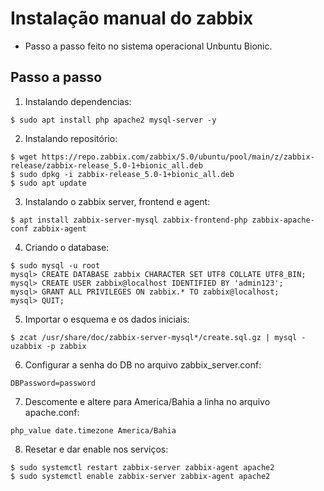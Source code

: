 # Instalação manual do zabbix

+ Passo a passo feito no sistema operacional Unbuntu Bionic.

## Passo a passo

1. Instalando dependencias:

  ```dependencias
  $ sudo apt install php apache2 mysql-server -y
  ```

2. Instalando repositório:

  ```repo
  $ wget https://repo.zabbix.com/zabbix/5.0/ubuntu/pool/main/z/zabbix-release/zabbix-release_5.0-1+bionic_all.deb
  $ sudo dpkg -i zabbix-release_5.0-1+bionic_all.deb
  $ sudo apt update
  ```

3. Instalando o zabbix server, frontend e agent:

  ```zabbixSrvFrontAgent
  $ apt install zabbix-server-mysql zabbix-frontend-php zabbix-apache-conf zabbix-agent
  ```

4. Criando o database:

  ```zabbixDB
  $ sudo mysql -u root
  mysql> CREATE DATABASE zabbix CHARACTER SET UTF8 COLLATE UTF8_BIN;
  mysql> CREATE USER zabbix@localhost IDENTIFIED BY 'admin123';
  mysql> GRANT ALL PRIVILEGES ON zabbix.* TO zabbix@localhost;
  mysql> QUIT;
  ```

5. Importar o esquema e os dados iniciais:

  ```zabbixInitialDB
  $ zcat /usr/share/doc/zabbix-server-mysql*/create.sql.gz | mysql -uzabbix -p zabbix
  ```

6. Configurar a senha do DB no arquivo zabbix_server.conf:

  ```zabbixServerConf
  DBPassword=password
  ```

7. Descomente e altere para America/Bahia a linha no arquivo apache.conf:

  ```timeZone
  php_value date.timezone America/Bahia
  ```

8. Resetar e dar enable nos serviços:

  ```zabbixServRestEn
  $ sudo systemctl restart zabbix-server zabbix-agent apache2
  $ sudo systemctl enable zabbix-server zabbix-agent apache2
  ```

